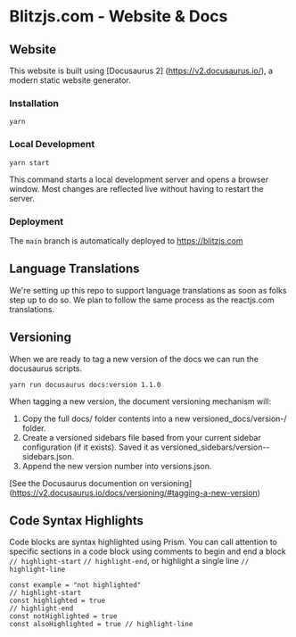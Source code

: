 # Blitzjs.com - Website & Docs

## Website

This website is built using [Docusaurus 2] (https://v2.docusaurus.io/), a modern static website generator.

### Installation

```
yarn
```

### Local Development

```
yarn start
```

This command starts a local development server and opens a browser window. Most changes are reflected live without having to restart the server.

### Deployment

The `main` branch is automatically deployed to https://blitzjs.com

## Language Translations

We're setting up this repo to support language translations as soon as folks step up to do so. We plan to follow the same process as the reactjs.com translations.

## Versioning

When we are ready to tag a new version of the docs we can run the docusaurus scripts.

```
yarn run docusaurus docs:version 1.1.0
```

When tagging a new version, the document versioning mechanism will:

1. Copy the full docs/ folder contents into a new versioned_docs/version-/ folder.
2. Create a versioned sidebars file based from your current sidebar configuration (if it exists). Saved it as versioned_sidebars/version--sidebars.json.
3. Append the new version number into versions.json.

[See the Docusaurus documention on versioning] (https://v2.docusaurus.io/docs/versioning/#tagging-a-new-version)

## Code Syntax Highlights

Code blocks are syntax highlighted using Prism. You can call attention to specific sections in a code block using comments to begin and end a block `// highlight-start` `// highlight-end`, or highlight a single line `// highlight-line`

```
const example = "not highlighted"
// highlight-start
const highlighted = true
// highlight-end
const notHighlighted = true
const alsoHighlighted = true // highlight-line
```
